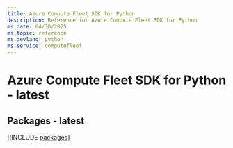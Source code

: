 ```yaml
---
title: Azure Compute Fleet SDK for Python
description: Reference for Azure Compute Fleet SDK for Python
ms.date: 04/30/2025
ms.topic: reference
ms.devlang: python
ms.service: computefleet
---
```

# Azure Compute Fleet SDK for Python - latest
## Packages - latest
[!INCLUDE [packages](compute-fleet-index.md)]